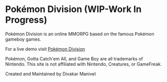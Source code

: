# Pokémon Division (WIP-Work In Progress)

Pokémon Division is an online MMORPG based on the famous Pokémon gameboy games.

For a live demo visit [Pokémon Division](https://pokemondivision.000webhostapp.com/)

Pokémon, Gotta Catch'em All, and Game Boy are all trademarks of Nintendo.
This site is not affiliated with Nintendo, Creatures, or GameFreak. 

Created and Maintained by Divakar Manivel

